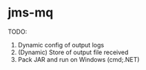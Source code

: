 # jms-mq

TODO:

1) Dynamic config of output logs
2) (Dynamic) Store of output file received
3) Pack JAR and run on Windows (cmd;.NET)